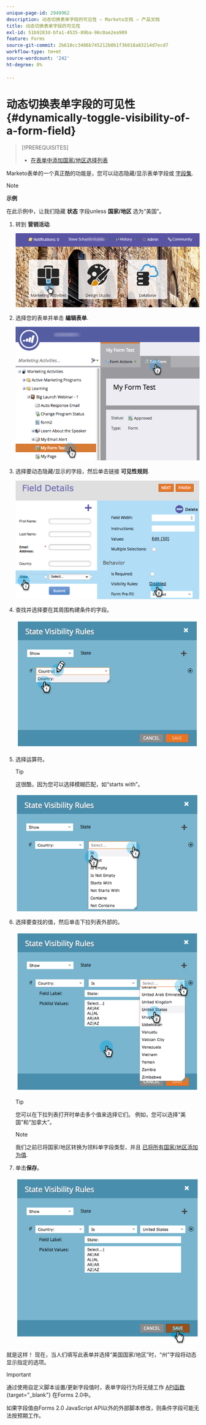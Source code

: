 ```yaml
---
unique-page-id: 2949962
description: 动态切换表单字段的可见性 — Marketo文档 — 产品文档
title: 动态切换表单字段的可见性
exl-id: 51b9283d-bfa1-4535-89ba-96c0ae2ea909
feature: Forms
source-git-commit: 2b610cc3486b745212b0b1f36018a83214d7ecd7
workflow-type: tm+mt
source-wordcount: '242'
ht-degree: 0%

---
```


# 动态切换表单字段的可见性 {#dynamically-toggle-visibility-of-a-form-field}

>[!PREREQUISITES]
>
>* [在表单中添加国家/地区选择列表](/help/marketo/product-docs/demand-generation/forms/form-actions/add-a-country-picklist-to-your-form.md)

Marketo表单的一个真正酷的功能是，您可以动态隐藏/显示表单字段或 [字段集](/help/marketo/product-docs/demand-generation/forms/form-fields/add-a-fieldset-to-a-form.md).

>[!NOTE]
>
>**示例**
>
>在此示例中，让我们隐藏 **状态** 字段unless **国家/地区** 选为“美国”。

1. 转到 **营销活动**.

   ![](assets/login-marketing-activities-8.png)

1. 选择您的表单并单击 **编辑表单**.

   ![](assets/editform-1.png)

1. 选择要动态隐藏/显示的字段，然后单击链接 **可见性规则**.

   ![](assets/image2014-9-15-15-3a16-3a0.png)

1. 查找并选择要在其周围构建条件的字段。

   ![](assets/image2014-9-15-15-3a16-3a12.png)

1. 选择运算符。

   >[!TIP]
   >
   >这很酷，因为您可以选择模糊匹配，如“starts with”。

   ![](assets/image2014-9-15-15-3a16-3a50.png)

1. 选择要查找的值，然后单击下拉列表外部的。

   ![](assets/image2014-9-15-15-3a17-3a4.png)

   >[!TIP]
   >
   >您可以在下拉列表打开时单击多个值来选择它们。 例如，您可以选择“美国”和“加拿大”。

   >[!NOTE]
   >
   >我们之前已将国家/地区转换为领料单字段类型，并且 [已将所有国家/地区添加为值](/help/marketo/product-docs/demand-generation/forms/form-actions/add-a-country-picklist-to-your-form.md).

1. 单击&#x200B;**保存**。

   ![](assets/image2014-9-15-15-3a18-3a15.png)

就是这样！ 现在，当人们填写此表单并选择“美国国家/地区”时，“州”字段将动态显示指定的选项。

>[!IMPORTANT]
>
>通过使用自定义脚本设置/更新字段值时，表单字段行为将无缝工作 [API函数](https://experienceleague.adobe.com/en/docs/marketo-developer/marketo/javascriptapi/forms-api-reference){target="_blank"} 在Forms 2.0中。
>
>如果字段值由Forms 2.0 JavaScript API以外的外部脚本修改，则条件字段可能无法按预期工作。
